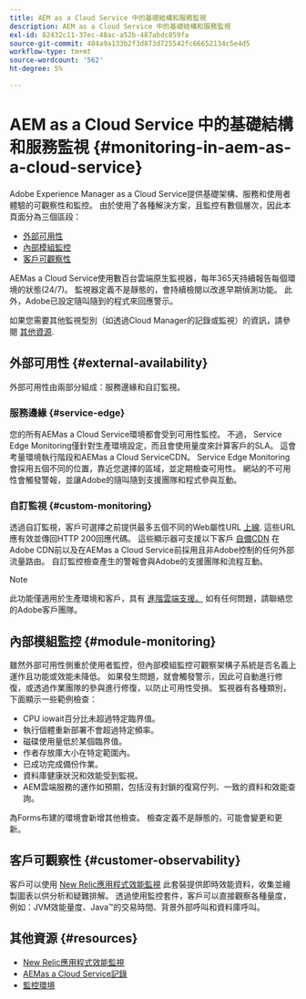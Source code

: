 ```yaml
---
title: AEM as a Cloud Service 中的基礎結構和服務監視
description: AEM as a Cloud Service 中的基礎結構和服務監視
exl-id: 82432c11-37ec-48ac-a52b-487abdc859fa
source-git-commit: 484a9a133b2f3d873d725542fc66652134c5e4d5
workflow-type: tm+mt
source-wordcount: '562'
ht-degree: 5%

---
```


# AEM as a Cloud Service 中的基礎結構和服務監視 {#monitoring-in-aem-as-a-cloud-service}

Adobe Experience Manager as a Cloud Service提供基礎架構、服務和使用者體驗的可觀察性和監控。 由於使用了各種解決方案，且監控有數個層次，因此本頁面分為三個區段：

* [外部可用性](#external-availability)
* [內部模組監控](#module-monitoring)
* [客戶可觀察性](#customer-observability)

AEMas a Cloud Service使用數百台雲端原生監視器，每年365天持續報告每個環境的狀態(24/7)。 監視器定義不是靜態的，會持續檢閱以改進早期偵測功能。 此外，Adobe已設定隨叫隨到的程式來回應警示。

如果您需要其他監視型別（如透過Cloud Manager的記錄或監視）的資訊，請參閱 [其他資源](#resources).

## 外部可用性 {#external-availability}

外部可用性由兩部分組成：服務邊緣和自訂監視。

### 服務邊緣 {#service-edge}

您的所有AEMas a Cloud Service環境都會受到可用性監控。 不過， Service Edge Monitoring僅針對生產環境設定，而且會使用量度來計算客戶的SLA。 這會考量環境執行階段和AEMas a Cloud ServiceCDN。 Service Edge Monitoring會採用五個不同的位置，靠近您選擇的區域，並定期檢查可用性。 網站的不可用性會觸發警報，並讓Adobe的隨叫隨到支援團隊和程式參與互動。

### 自訂監視 {#custom-monitoring}

透過自訂監視，客戶可選擇之前提供最多五個不同的Web屬性URL [上線](/help/journey-migration/go-live.md). 這些URL應有效並傳回HTTP 200回應代碼。 這些顯示器可支援以下客戶 [自備CDN](/help/implementing/dispatcher/cdn.md#point-to-point-CDN) 在Adobe CDN前以及在AEMas a Cloud Service前採用且非Adobe控制的任何外部流量路由。 自訂監控檢查產生的警報會與Adobe的支援團隊和流程互動。

>[!NOTE]
>
> 此功能僅適用於生產環境和客戶，具有 [進階雲端支援。](https://experienceleague.adobe.com/docs/support-resources/data-sheets/overview.html#support-add-ons) 如有任何問題，請聯絡您的Adobe客戶團隊。

## 內部模組監控 {#module-monitoring}

雖然外部可用性側重於使用者監控，但內部模組監控可觀察架構子系統是否名義上運作且功能或效能未降低。 如果發生問題，就會觸發警示，因此可自動進行修復，或透過作業團隊的參與進行修復，以防止可用性受損。 監視器有各種類別，下面顯示一些範例檢查：

* CPU iowait百分比未超過特定臨界值。
* 執行個體重新部署不會超過特定頻率。
* 磁碟使用量低於某個臨界值。
* 作者存放庫大小在特定範圍內。
* 已成功完成備份作業。
* 資料庫健康狀況和效能受到監視。
* AEM雲端服務的運作如預期，包括沒有封鎖的復寫佇列、一致的資料和效能查詢。

為Forms布建的環境會新增其他檢查。 檢查定義不是靜態的，可能會變更和更新。

## 客戶可觀察性 {#customer-observability}

客戶可以使用 [New Relic應用程式效能監視](https://experienceleague.adobe.com/docs/experience-manager-cloud-service/content/implementing/using-cloud-manager/user-access-new-relic.html) 此套裝提供即時效能資料，收集並繪製圖表以供分析和疑難排解。 透過使用監控套件，客戶可以直接觀察各種量度，例如：JVM效能量度、Java™的交易時間、背景外部呼叫和資料庫呼叫。

## 其他資源 {#resources}

* [New Relic應用程式效能監視](https://experienceleague.adobe.com/docs/experience-manager-cloud-service/content/implementing/using-cloud-manager/user-access-new-relic.html)
* [AEMas a Cloud Service記錄](https://experienceleague.adobe.com/docs/experience-manager-cloud-service/content/implementing/developing/logging.html)
* [監控環境](https://experienceleague.adobe.com/docs/experience-manager-cloud-manager/content/using/monitoring-environments.html)
